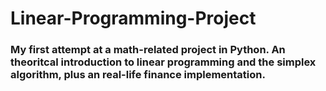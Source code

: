 # Linear-Programming-Project

### My first attempt at a math-related project in Python. An theoritcal introduction to linear programming and the simplex algorithm, plus an real-life finance implementation.
